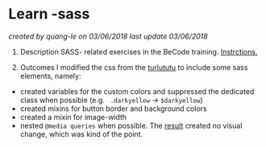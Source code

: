 # Learn -sass
*created by quang-le on 03/06/2018*
*last update 03/06/2018*

1. Description 
SASS- related exercises in the BeCode training. [Instrctions.](https://github.com/becodeorg/lovelace-2/tree/master/Parcours/04-Sass)

2. Outcomes
I modified the css from the [turlututu](https://github.com/quang-le/progressive-enhancement/tree/master/turlututuv2) to include some sass elements, namely:
* created variables for the custom colors and suppressed the dedicated class when possible (e.g. ` .darkyellow` -> `$darkyellow`)
* created mixins for button border and background colors
* created a mixin for image-width
* nested `@media queries` when possible.
The [result](https://github.com/quang-le/learning-sass/blob/master/turlututuv2/index.html) created no visual change, which was kind of the point.